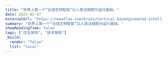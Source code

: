 ```yaml
---
title: "世界上第一个“合成生物智能”以人类活细胞为运行基础。"
date: 2025-03-07
externalUrl: "https://newatlas.com/brain/cortical-bioengineered-intelligence/"
summary: "世界上第一个“合成生物智能”以人类活细胞为运行基础。"
showReadingTime: false
tags: ["仿生架构", "技术架构"]
_build:
  render: "false"
  list: "local"
---
```

